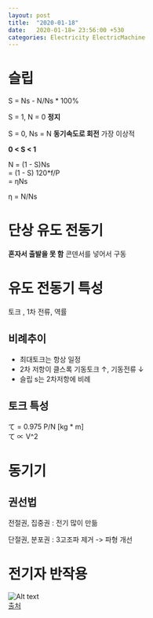 ```yaml
---
layout: post
title:  "2020-01-18"
date:   2020-01-18= 23:56:00 +530
categories: Electricity ElectricMachine
---
```


# 슬립   

S = Ns - N/Ns * 100%   

S = 1, N = 0 **정지**   

S = 0, Ns = N **동기속도로 회전** 가장 이상적   

**0 < S < 1**     

N = (1 - S)Ns   
 = (1 - S) 120*f/P   
 = ηNs   

η = N/Ns   

# 단상 유도 전동기   

**혼자서 출발을 못 함** 콘덴서를 넣어서 구동   

# 유도 전동기 특성   
토크 , 1차 전류, 역률

## 비례추이   

   + 최대토크는 항상 일정   
   + 2차 저항이 클스록 기동토크 ↑, 기동전류 ↓
   + 슬립 s는 2차저항에 비례   

## 토크 특성   
 て = 0.975 P/N [kg * m]   
 て ∝ V^2   

# 동기기  

## 권선법   
전절권, 집중권 : 전기 많이 만듦

단절권, 분포권 : 3고조파 제거 -> 파형 개선  

# 전기자 반작용  
 
![Alt text](../../../../../img/electricity/DJB.jpg)   
[출처](https://m.blog.naver.com/PostView.nhn?blogId=chotem&logNo=220626632196&proxyReferer=https:%2F%2Fwww.google.com%2F) 




